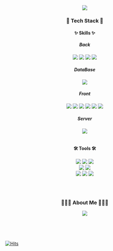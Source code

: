<!-- header -->
<div align=center>
  <img src ="https://capsule-render.vercel.app/api?type=waving&color=auto&height=200&section=header&text=Sengna's%20GitHub🐹&fontSize=50&desc=I'm%20JeonSein&descAlignY=70&descAlign=70" />
</div>

<div align=center>
	<h3>🐧 Tech Stack 🐧</h3>
	<h4>✨ Skills ✨</h4>
</div>

<div align="center">
	<h5> Back </h5>
	<img src="https://img.shields.io/badge/Java-007396?style=flat&logo=Conda-Forge&logoColor=white" />
	<img src="https://img.shields.io/badge/spring-6DB33F?style=flat&logo=spring&logoColor=white">
	<img src="https://img.shields.io/badge/springboot-6DB33F?style=flat&logo=springboot&logoColor=white">
	<img src="https://img.shields.io/badge/Mybatis-000000?style=flat&logo=Fluentd&logoColor=white" />
</div>

<div align=center>	
	<h5> DataBase </h5>
	<img src="https://img.shields.io/badge/Oracle%20SQL-F80000?style=flat&logo=Oracle&logoColor=white" />
</div>

<div align=center>
	<h5> Front </h5>
 	<img src="https://img.shields.io/badge/HTML5-E34F26?style=flat&logo=HTML5&logoColor=white" />
	<img src="https://img.shields.io/badge/CSS3-1572B6?style=flat&logo=CSS3&logoColor=white" />
 	<img src="https://img.shields.io/badge/JavaScript-F7DF1E?style=flat&logo=JavaScript&logoColor=white" />
	<img src="https://img.shields.io/badge/jQuery-0769AD?style=flat&logo=jQuery&logoColor=white" />
	<img src="https://img.shields.io/badge/Vue.js-4FC08D?style=flat&logo=Vue.js&logoColor=white" />
 	<img src="https://img.shields.io/badge/Axios-5A29E4?style=flat&logo=Axios&logoColor=white" />
</div>

<div align=center>
	<h5> Server </h5>
 	<img src="https://img.shields.io/badge/Tomcat-F8DC75?style=flat&logo=ApacheTomcat&logoColor=white" />
</div>

<br>

<div align=center>
	<h4>🛠 Tools 🛠</h4>
</div>
<div align=center>
  	<img src="https://img.shields.io/badge/Eclipse%20IDE-2C2255?style=flat&logo=EclipseIDE&logoColor=white" />
	<img src="https://img.shields.io/badge/intellijidea%20IDE-000000?style=flat&logo=intellijidea&logoColor=white" />
	<img src="https://img.shields.io/badge/Visual%20Studio%20Code-007ACC?style=flat&logo=VisualStudioCode&logoColor=white" />
	<br>
	<img src="https://img.shields.io/badge/postman-FF6C37?style=flat&logo=postman&logoColor=white" />
	<img src="https://img.shields.io/badge/JUnit5-25A162?style=flat&logo=JUnit5&logoColor=white">
	<br>
	<img src="https://img.shields.io/badge/figma-F24E1E?style=flat&logo=figma&logoColor=white" />
	<img src="https://img.shields.io/badge/JUnit5-25A162?style=flat&logo=JUnit5&logoColor=white"> 
	<img src="https://img.shields.io/badge/GitHub-181717?style=flat&logo=GitHub&logoColor=white" />
</div>

<br><br>

<div align=center>
	<h3>👩🏻‍💻 About Me 👩🏻‍💻</h3>
</div>
<div align=center>
	<a href="https://sengnapersonal.notion.site/Portfolio-7f2f835d25214a63b34449bb146869f2?pvs=4">
		<img src="https://img.shields.io/badge/Notion-000000?style=flat&logo=Notion&logoColor=white" />
	</a>
	<br>
</div>

<br><br><br>


[![Hits](https://hits.seeyoufarm.com/api/count/incr/badge.svg?url=https%3A%2F%2Fgithub.com%2Fjeonsein&count_bg=%23D4ABDD&title_bg=%23646464&icon=github.svg&icon_color=%23E7E7E7&title=sengna&edge_flat=false)](https://hits.seeyoufarm.com)
